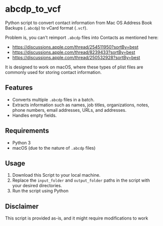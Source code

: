 # abcdp_to_vcf
Python script to convert contact information from Mac OS Address Book Backups (`.abcdp`) to vCard format (`.vcf`). 

Problem is, you can't reimport `.abcdp` files into Contacts as mentioned here: 
  - https://discussions.apple.com/thread/254511950?sortBy=best
  - https://discussions.apple.com/thread/8239433?sortBy=best
  - https://discussions.apple.com/thread/250532928?sortBy=best

It is designed to work on macOS, where these types of plist files are commonly used for storing contact information.

## Features

- Converts multiple `.abcdp` files in a batch.
- Extracts information such as names, job titles, organizations, notes, phone numbers, email addresses, URLs, and addresses.
- Handles empty fields.

## Requirements

- Python 3
- macOS (due to the nature of `.abcdp` files)

## Usage

1. Download this Script to your local machine.
2. Replace the `input_folder` and `output_folder` paths in the script with your desired directories.
3. Run the script using Python

## Disclaimer

This script is provided as-is, and it might require modifications to work
